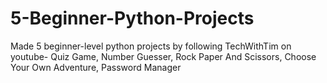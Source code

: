 # 5-Beginner-Python-Projects

Made 5 beginner-level python projects by following TechWithTim on youtube- Quiz Game, Number Guesser, Rock Paper And Scissors, Choose Your Own Adventure, Password Manager

